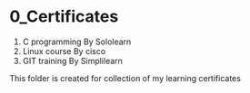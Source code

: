 # 0_Certificates
   1. C programming By Sololearn
   2. Linux course By cisco
   3. GIT training By Simplilearn

This folder is created for collection of my learning certificates

